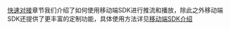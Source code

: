 [快速对接](http://www.qcloud.com/doc/product/267/4698)章节我们介绍了如何使用移动端SDK进行推流和播放，除此之外移动端SDK还提供了更丰富的定制功能，具体使用方法详见[移动端SDK介绍](http://www.qcloud.com/doc/api/258/4734)